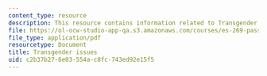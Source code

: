 ```yaml
---
content_type: resource
description: This resource contains information related to Transgender issues.
file: https://ol-ocw-studio-app-qa.s3.amazonaws.com/courses/es-269-passing-flexibility-in-race-and-gender-spring-2009/c2b37b276e03554ac8fc743ed92e15f5_MITES_269S09_lec6_Class6.pdf
file_type: application/pdf
resourcetype: Document
title: Transgender issues
uid: c2b37b27-6e03-554a-c8fc-743ed92e15f5
---
```

